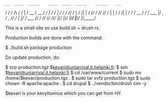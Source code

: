 
    __  ____  _____    ____  ____  _____    _____    __
   / / / /\ \/ /   |  / __ \/ __ \/  _/ |  / /   |  / /
  / /_/ /  \  / /| | / /_/ / /_/ // / | | / / /| | / /
 / __  /   / / ___ |/ _, _/ _, _// /  | |/ / ___ |/ /___
/_/ /_/   /_/_/  |_/_/ |_/_/ |_/___/  |___/_/  |_/_____/


This is a small site so use build.sh + drush rs.

Production builds are done with the command:

$ ./build.sh package production

Do update production, do:

$ scp production.tgz $kevari@uniarrival.it.helsinki.fi:
$ ssh $kevari@uniarrival.it.helsinki.fi
$ cd /var/www/current
$ sudo mv /home/$kevari/production.tgz .
$ sudo tar xvfz production.tgz
$ sudo chown -R apache:apache .
$ cd drupal
$ ../vendor/bin/drush cim -y

$kevari is your kevyttunnus which you can get from HY.
